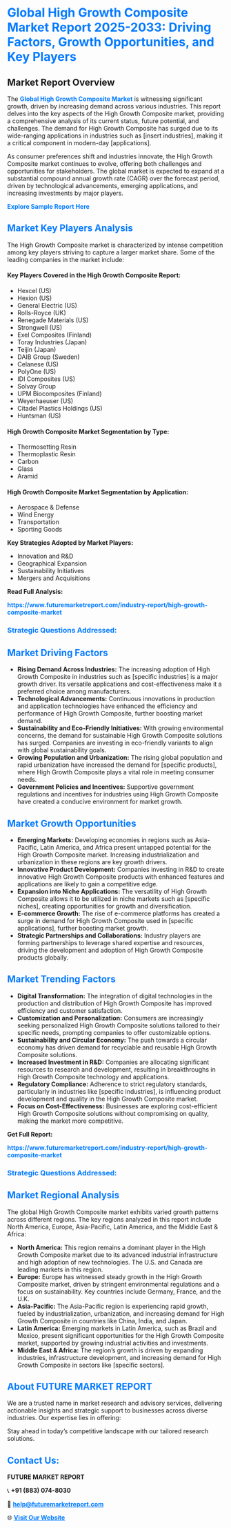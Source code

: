 <h1 style="color: #007BFF;">Global High Growth Composite Market Report 2025-2033: Driving Factors, Growth Opportunities, and Key Players</h1>

<section id="overview">
<h2>Market Report Overview</h2>
<p>The <a href="https://www.futuremarketreport.com/industry-report/high-growth-composite-market" style="color: #007BFF; text-decoration: none;"><strong>Global High Growth Composite Market</strong></a> is witnessing significant growth, driven by increasing demand across various industries. This report delves into the key aspects of the High Growth Composite market, providing a comprehensive analysis of its current status, future potential, and challenges. The demand for High Growth Composite has surged due to its wide-ranging applications in industries such as [insert industries], making it a critical component in modern-day [applications].</p>
<p>As consumer preferences shift and industries innovate, the High Growth Composite market continues to evolve, offering both challenges and opportunities for stakeholders. The global market is expected to expand at a substantial compound annual growth rate (CAGR) over the forecast period, driven by technological advancements, emerging applications, and increasing investments by major players.</p>
</section>

<section id="overview">
<p><a href="https://www.futuremarketreport.com/request-sample/reportId=97487" style="color: #007BFF; text-decoration: none;"><strong>Explore Sample Report Here</strong></a></p>
</section>

<section id="key-players">
<h2 style="color: #007BFF;">Market Key Players Analysis</h2>
<p>The High Growth Composite market is characterized by intense competition among key players striving to capture a larger market share. Some of the leading companies in the market include:</p>
<h4>Key Players Covered in the High Growth Composite Report:</h4>
<ul><li>Hexcel (US)</li><li>Hexion (US)</li><li>General Electric (US)</li><li>Rolls-Royce (UK)</li><li>Renegade Materials (US)</li><li>Strongwell (US)</li><li>Exel Composites (Finland)</li><li>Toray Industries (Japan)</li><li>Teijin (Japan)</li><li>DAIB Group (Sweden)</li><li>Celanese (US)</li><li>PolyOne (US)</li><li>IDI Composites (US)</li><li>Solvay Group</li><li>UPM Biocomposites (Finland)</li><li>Weyerhaeuser (US)</li><li>Citadel Plastics Holdings (US)</li><li>Huntsman (US)</li></ul>
<h4>High Growth Composite Market Segmentation by Type:</h4>
<ul><li>Thermosetting Resin</li><li>Thermoplastic Resin</li><li>Carbon</li><li>Glass</li><li>Aramid</li></ul>

<h4>High Growth Composite Market Segmentation by Application:</h4>
<ul><li>Aerospace &amp; Defense</li><li>Wind Energy</li><li>Transportation</li><li>Sporting Goods</li></ul>
<p><strong>Key Strategies Adopted by Market Players:</strong></p>
<ul>
<li>Innovation and R&D</li>
<li>Geographical Expansion</li>
<li>Sustainability Initiatives</li>
<li>Mergers and Acquisitions</li>
</ul>
</section>

<section>
<p><strong>Read Full Analysis: </strong></p><a href="https://www.futuremarketreport.com/industry-report/high-growth-composite-market" style="color: #007BFF; text-decoration: none;"><strong>https://www.futuremarketreport.com/industry-report/high-growth-composite-market</strong></a>
<h3 style="color: #007BFF;">Strategic Questions Addressed:</h3>
</section>

<section id="driving-factors">
<h2 style="color: #007BFF;">Market Driving Factors</h2>
<ul>
<li><strong>Rising Demand Across Industries:</strong> The increasing adoption of High Growth Composite in industries such as [specific industries] is a major growth driver. Its versatile applications and cost-effectiveness make it a preferred choice among manufacturers.</li>
<li><strong>Technological Advancements:</strong> Continuous innovations in production and application technologies have enhanced the efficiency and performance of High Growth Composite, further boosting market demand.</li>
<li><strong>Sustainability and Eco-Friendly Initiatives:</strong> With growing environmental concerns, the demand for sustainable High Growth Composite solutions has surged. Companies are investing in eco-friendly variants to align with global sustainability goals.</li>
<li><strong>Growing Population and Urbanization:</strong> The rising global population and rapid urbanization have increased the demand for [specific products], where High Growth Composite plays a vital role in meeting consumer needs.</li>
<li><strong>Government Policies and Incentives:</strong> Supportive government regulations and incentives for industries using High Growth Composite have created a conducive environment for market growth.</li>
</ul>
</section>

<section id="growth-opportunities">
<h2 style="color: #007BFF;">Market Growth Opportunities</h2>
<ul>
<li><strong>Emerging Markets:</strong> Developing economies in regions such as Asia-Pacific, Latin America, and Africa present untapped potential for the High Growth Composite market. Increasing industrialization and urbanization in these regions are key growth drivers.</li>
<li><strong>Innovative Product Development:</strong> Companies investing in R&D to create innovative High Growth Composite products with enhanced features and applications are likely to gain a competitive edge.</li>
<li><strong>Expansion into Niche Applications:</strong> The versatility of High Growth Composite allows it to be utilized in niche markets such as [specific niches], creating opportunities for growth and diversification.</li>
<li><strong>E-commerce Growth:</strong> The rise of e-commerce platforms has created a surge in demand for High Growth Composite used in [specific applications], further boosting market growth.</li>
<li><strong>Strategic Partnerships and Collaborations:</strong> Industry players are forming partnerships to leverage shared expertise and resources, driving the development and adoption of High Growth Composite products globally.</li>
</ul>
</section>

<section id="trending-factors">
<h2 style="color: #007BFF;">Market Trending Factors</h2>
<ul>
<li><strong>Digital Transformation:</strong> The integration of digital technologies in the production and distribution of High Growth Composite has improved efficiency and customer satisfaction.</li>
<li><strong>Customization and Personalization:</strong> Consumers are increasingly seeking personalized High Growth Composite solutions tailored to their specific needs, prompting companies to offer customizable options.</li>
<li><strong>Sustainability and Circular Economy:</strong> The push towards a circular economy has driven demand for recyclable and reusable High Growth Composite solutions.</li>
<li><strong>Increased Investment in R&D:</strong> Companies are allocating significant resources to research and development, resulting in breakthroughs in High Growth Composite technology and applications.</li>
<li><strong>Regulatory Compliance:</strong> Adherence to strict regulatory standards, particularly in industries like [specific industries], is influencing product development and quality in the High Growth Composite market.</li>
<li><strong>Focus on Cost-Effectiveness:</strong> Businesses are exploring cost-efficient High Growth Composite solutions without compromising on quality, making the market more competitive.</li>
</ul>
</section>

<section>
<p><strong>Get Full Report: </strong></p><a href="https://www.futuremarketreport.com/industry-report/high-growth-composite-market" style="color: #007BFF; text-decoration: none;"><strong>https://www.futuremarketreport.com/industry-report/high-growth-composite-market</strong></a>
<h3 style="color: #007BFF;">Strategic Questions Addressed:</h3>
</section>


<section id="regional-analysis">
<h2 style="color: #007BFF;">Market Regional Analysis</h2>
<p>The global High Growth Composite market exhibits varied growth patterns across different regions. The key regions analyzed in this report include North America, Europe, Asia-Pacific, Latin America, and the Middle East & Africa:</p>
<ul>
<li><strong>North America:</strong> This region remains a dominant player in the High Growth Composite market due to its advanced industrial infrastructure and high adoption of new technologies. The U.S. and Canada are leading markets in this region.</li>
<li><strong>Europe:</strong> Europe has witnessed steady growth in the High Growth Composite market, driven by stringent environmental regulations and a focus on sustainability. Key countries include Germany, France, and the U.K.</li>
<li><strong>Asia-Pacific:</strong> The Asia-Pacific region is experiencing rapid growth, fueled by industrialization, urbanization, and increasing demand for High Growth Composite in countries like China, India, and Japan.</li>
<li><strong>Latin America:</strong> Emerging markets in Latin America, such as Brazil and Mexico, present significant opportunities for the High Growth Composite market, supported by growing industrial activities and investments.</li>
<li><strong>Middle East & Africa:</strong> The region’s growth is driven by expanding industries, infrastructure development, and increasing demand for High Growth Composite in sectors like [specific sectors].</li>
</ul>
</section>

<footer>
<h2 style="color: #007BFF;">About FUTURE MARKET REPORT</h2>
<p>We are a trusted name in market research and advisory services, delivering actionable insights and strategic support to businesses across diverse industries. Our expertise lies in offering:</p>

<p>Stay ahead in today’s competitive landscape with our tailored research solutions.</p>

<h2 style="color: #007BFF;">Contact Us:</h2>
<p><strong>FUTURE MARKET REPORT</strong></p>
<p>📞 <strong>+91 (883) 074-8030</strong></p>
<p>📧 <strong><a href="mailto:help@futuremarketreport.com" style="color: #007BFF;">help@futuremarketreport.com</a></strong></p>
<p>🌐 <strong><a href="https://www.futuremarketreport.com/" style="color: #007BFF;">Visit Our Website</a></strong></p>
</footer>